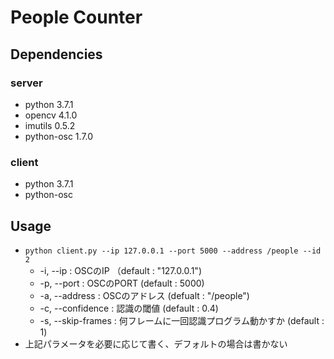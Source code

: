 # People Counter

## Dependencies

### server
- python 3.7.1
- opencv 4.1.0
- imutils 0.5.2
- python-osc 1.7.0

### client
- python 3.7.1
- python-osc

## Usage
- `python client.py --ip 127.0.0.1 --port 5000 --address /people --id 2`
    - -i, --ip : OSCのIP （default : "127.0.0.1")
    - -p, --port : OSCのPORT (default : 5000)
    - -a, --address : OSCのアドレス (defualt : "/people")
    - -c, --confidence : 認識の閾値 (default : 0.4)
    - -s, --skip-frames : 何フレームに一回認識プログラム動かすか (default : 1)
- 上記パラメータを必要に応じて書く、デフォルトの場合は書かない

